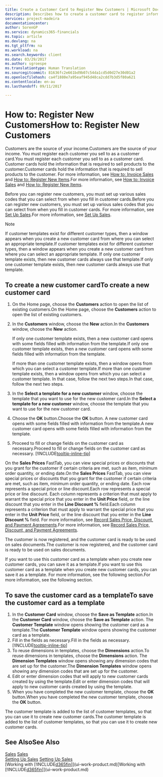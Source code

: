 ```yaml
---
title: Create a Customer Card to Register New Customers | Microsoft Docs
description: Describes how to create a customer card to register information about each new customer or client that you sell to.
services: project-madeira
documentationcenter: 
author: SorenGP
ms.service: dynamics365-financials
ms.topic: article
ms.devlang: na
ms.tgt_pltfrm: na
ms.workload: na
ms.search.keywords: client
ms.date: 03/29/2017
ms.author: sgroespe
ms.translationtype: Human Translation
ms.sourcegitcommit: 81636fc2e661bd9b07c54da1cd5d0d27e30d01a2
ms.openlocfilehash: ca4f1880e7a95eaf945d48ca2cdd7b3d5f80a621
ms.contentlocale: en-au
ms.lasthandoff: 09/11/2017

---
```

# <a name="how-to-register-new-customers"></a><span data-ttu-id="48c31-103">How to: Register New Customers</span><span class="sxs-lookup"><span data-stu-id="48c31-103">How to: Register New Customers</span></span>
<span data-ttu-id="48c31-104">Customers are the source of your income.</span><span class="sxs-lookup"><span data-stu-id="48c31-104">Customers are the source of your income.</span></span> <span data-ttu-id="48c31-105">You must register each customer you sell to as a customer card.</span><span class="sxs-lookup"><span data-stu-id="48c31-105">You must register each customer you sell to as a customer card.</span></span> <span data-ttu-id="48c31-106">Customer cards hold the information that is required to sell products to the customer.</span><span class="sxs-lookup"><span data-stu-id="48c31-106">Customer cards hold the information that is required to sell products to the customer.</span></span> <span data-ttu-id="48c31-107">For more information, see [How to: Invoice Sales](sales-how-invoice-sales.md) and [How to: Register New Items](inventory-how-register-new-items.md).</span><span class="sxs-lookup"><span data-stu-id="48c31-107">For more information, see [How to: Invoice Sales](sales-how-invoice-sales.md) and [How to: Register New Items](inventory-how-register-new-items.md).</span></span>  

<span data-ttu-id="48c31-108">Before you can register new customers, you must set up various sales codes that you can select from when you fill in customer cards.</span><span class="sxs-lookup"><span data-stu-id="48c31-108">Before you can register new customers, you must set up various sales codes that you can select from when you fill in customer cards.</span></span> <span data-ttu-id="48c31-109">For more information, see [Set Up Sales](sales-setup-sales.md).</span><span class="sxs-lookup"><span data-stu-id="48c31-109">For more information, see [Set Up Sales](sales-setup-sales.md).</span></span>

> [!NOTE]  
>   <span data-ttu-id="48c31-110">If customer templates exist for different customer types, then a window appears when you create a new customer card from where you can select an appropriate template.</span><span class="sxs-lookup"><span data-stu-id="48c31-110">If customer templates exist for different customer types, then a window appears when you create a new customer card from where you can select an appropriate template.</span></span> <span data-ttu-id="48c31-111">If only one customer template exists, then new customer cards always use that template.</span><span class="sxs-lookup"><span data-stu-id="48c31-111">If only one customer template exists, then new customer cards always use that template.</span></span>

## <a name="to-create-a-new-customer-card"></a><span data-ttu-id="48c31-112">To create a new customer card</span><span class="sxs-lookup"><span data-stu-id="48c31-112">To create a new customer card</span></span>
1. <span data-ttu-id="48c31-113">On the Home page, choose the **Customers** action to open the list of existing customers.</span><span class="sxs-lookup"><span data-stu-id="48c31-113">On the Home page, choose the **Customers** action to open the list of existing customers.</span></span>  
2. <span data-ttu-id="48c31-114">In the **Customers** window, choose the **New** action.</span><span class="sxs-lookup"><span data-stu-id="48c31-114">In the **Customers** window, choose the **New** action.</span></span>

    <span data-ttu-id="48c31-115">If only one customer template exists, then a new customer card opens with some fields filled with information from the template.</span><span class="sxs-lookup"><span data-stu-id="48c31-115">If only one customer template exists, then a new customer card opens with some fields filled with information from the template.</span></span>

    <span data-ttu-id="48c31-116">If more than one customer template exists, then a window opens from which you can select a customer template.</span><span class="sxs-lookup"><span data-stu-id="48c31-116">If more than one customer template exists, then a window opens from which you can select a customer template.</span></span> <span data-ttu-id="48c31-117">In that case, follow the next two steps.</span><span class="sxs-lookup"><span data-stu-id="48c31-117">In that case, follow the next two steps.</span></span>
3. <span data-ttu-id="48c31-118">In the **Select a template for a new customer** window, choose the template that you want to use for the new customer card.</span><span class="sxs-lookup"><span data-stu-id="48c31-118">In the **Select a template for a new customer** window, choose the template that you want to use for the new customer card.</span></span>
4. <span data-ttu-id="48c31-119">Choose the **OK** button.</span><span class="sxs-lookup"><span data-stu-id="48c31-119">Choose the **OK** button.</span></span> <span data-ttu-id="48c31-120">A new customer card opens with some fields filled with information from the template.</span><span class="sxs-lookup"><span data-stu-id="48c31-120">A new customer card opens with some fields filled with information from the template.</span></span>  
5. <span data-ttu-id="48c31-121">Proceed to fill or change fields on the customer card as necessary.</span><span class="sxs-lookup"><span data-stu-id="48c31-121">Proceed to fill or change fields on the customer card as necessary.</span></span> [!INCLUDE[tooltip-inline-tip](includes/tooltip-inline-tip_md.md)]

<span data-ttu-id="48c31-122">On the **Sales Prices** FastTab, you can view special prices or discounts that you grant for the customer if certain criteria are met, such as item, minimum order quantity, or ending date.</span><span class="sxs-lookup"><span data-stu-id="48c31-122">On the **Sales Prices** FastTab, you can view special prices or discounts that you grant for the customer if certain criteria are met, such as item, minimum order quantity, or ending date.</span></span> <span data-ttu-id="48c31-123">Each row represents a special price or line discount.</span><span class="sxs-lookup"><span data-stu-id="48c31-123">Each row represents a special price or line discount.</span></span> <span data-ttu-id="48c31-124">Each column represents a criterion that must apply to warrant the special price that you enter in the **Unit Price** field, or the line discount that you enter in the **Line Discount %** field.</span><span class="sxs-lookup"><span data-stu-id="48c31-124">Each column represents a criterion that must apply to warrant the special price that you enter in the **Unit Price** field, or the line discount that you enter in the **Line Discount %** field.</span></span> <span data-ttu-id="48c31-125">For more information, see [Record Sales Price, Discount, and Payment Agreements](sales-how-record-sales-price-discount-payment-agreements.md).</span><span class="sxs-lookup"><span data-stu-id="48c31-125">For more information, see [Record Sales Price, Discount, and Payment Agreements](sales-how-record-sales-price-discount-payment-agreements.md).</span></span>

<span data-ttu-id="48c31-126">The customer is now registered, and the customer card is ready to be used on sales documents.</span><span class="sxs-lookup"><span data-stu-id="48c31-126">The customer is now registered, and the customer card is ready to be used on sales documents.</span></span>

<span data-ttu-id="48c31-127">If you want to use this customer card as a template when you create new customer cards, you can save it as a template.</span><span class="sxs-lookup"><span data-stu-id="48c31-127">If you want to use this customer card as a template when you create new customer cards, you can save it as a template.</span></span> <span data-ttu-id="48c31-128">For more information, see the following section.</span><span class="sxs-lookup"><span data-stu-id="48c31-128">For more information, see the following section.</span></span>

## <a name="to-save-the-customer-card-as-a-template"></a><span data-ttu-id="48c31-129">To save the customer card as a template</span><span class="sxs-lookup"><span data-stu-id="48c31-129">To save the customer card as a template</span></span>
1. <span data-ttu-id="48c31-130">In the **Customer Card** window, choose the **Save as Template** action.</span><span class="sxs-lookup"><span data-stu-id="48c31-130">In the **Customer Card** window, choose the **Save as Template** action.</span></span> <span data-ttu-id="48c31-131">The **Customer Template** window opens showing the customer card as a template.</span><span class="sxs-lookup"><span data-stu-id="48c31-131">The **Customer Template** window opens showing the customer card as a template.</span></span>
2. <span data-ttu-id="48c31-132">Fill in the fields as necessary.</span><span class="sxs-lookup"><span data-stu-id="48c31-132">Fill in the fields as necessary.</span></span> [!INCLUDE[tooltip-inline-tip](includes/tooltip-inline-tip_md.md)]
3. <span data-ttu-id="48c31-133">To reuse dimensions in templates, choose the **Dimensions** action.</span><span class="sxs-lookup"><span data-stu-id="48c31-133">To reuse dimensions in templates, choose the **Dimensions** action.</span></span> <span data-ttu-id="48c31-134">The **Dimension Templates** window opens showing any dimension codes that are set up for the customer.</span><span class="sxs-lookup"><span data-stu-id="48c31-134">The **Dimension Templates** window opens showing any dimension codes that are set up for the customer.</span></span>
4. <span data-ttu-id="48c31-135">Edit or enter dimension codes that will apply to new customer cards created by using the template.</span><span class="sxs-lookup"><span data-stu-id="48c31-135">Edit or enter dimension codes that will apply to new customer cards created by using the template.</span></span>  
5. <span data-ttu-id="48c31-136">When you have completed the new customer template, choose the **OK** button.</span><span class="sxs-lookup"><span data-stu-id="48c31-136">When you have completed the new customer template, choose the **OK** button.</span></span>

<span data-ttu-id="48c31-137">The customer template is added to the list of customer templates, so that you can use it to create new customer cards.</span><span class="sxs-lookup"><span data-stu-id="48c31-137">The customer template is added to the list of customer templates, so that you can use it to create new customer cards.</span></span>

## <a name="see-also"></a><span data-ttu-id="48c31-138">See Also</span><span class="sxs-lookup"><span data-stu-id="48c31-138">See Also</span></span>
<span data-ttu-id="48c31-139">[Sales](sales-manage-sales.md)  </span><span class="sxs-lookup"><span data-stu-id="48c31-139">[Sales](sales-manage-sales.md)  </span></span>  
<span data-ttu-id="48c31-140">[Setting Up Sales](sales-setup-sales.md)  </span><span class="sxs-lookup"><span data-stu-id="48c31-140">[Setting Up Sales](sales-setup-sales.md)  </span></span>  
<span data-ttu-id="48c31-141">[Working with [!INCLUDE[d365fin](includes/d365fin_md.md)]](ui-work-product.md)</span><span class="sxs-lookup"><span data-stu-id="48c31-141">[Working with [!INCLUDE[d365fin](includes/d365fin_md.md)]](ui-work-product.md)</span></span>

